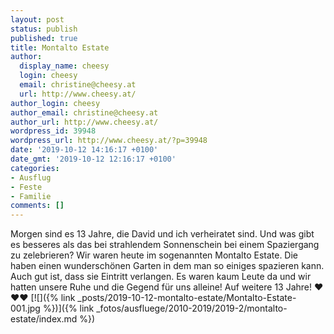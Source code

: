 ```yaml
---
layout: post
status: publish
published: true
title: Montalto Estate
author:
  display_name: cheesy
  login: cheesy
  email: christine@cheesy.at
  url: http://www.cheesy.at/
author_login: cheesy
author_email: christine@cheesy.at
author_url: http://www.cheesy.at/
wordpress_id: 39948
wordpress_url: http://www.cheesy.at/?p=39948
date: '2019-10-12 14:16:17 +0100'
date_gmt: '2019-10-12 12:16:17 +0100'
categories:
- Ausflug
- Feste
- Familie
comments: []
---
```

Morgen sind es 13 Jahre, die David und ich verheiratet sind. Und was gibt es besseres als das bei strahlendem Sonnenschein bei einem Spaziergang zu zelebrieren?
Wir waren heute im sogenannten Montalto Estate. Die haben einen wunderschönen Garten in dem man so einiges spazieren kann. Auch gut ist, dass sie Eintritt verlangen. Es waren kaum Leute da und wir hatten unsere Ruhe und die Gegend für uns alleine!
Auf weitere 13 Jahre! ❤️❤️❤️
[![]({% link _posts/2019-10-12-montalto-estate/Montalto-Estate-001.jpg %})]({% link _fotos/ausfluege/2010-2019/2019-2/montalto-estate/index.md %})
